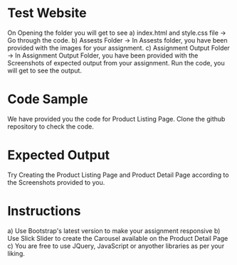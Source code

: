 # Test Website

On Opening the folder you will get to see 
a) index.html and style.css file -> Go through the code. 
b) Assests Folder -> In Assests folder, you have been provided with the images for your assignment.
c) Assignment Output Folder -> In Assignment Output Folder, you have been provided with the Screenshots of expected output from your assignment.
Run the code, you will get to see the output.

# Code Sample 
We have provided you the code for Product Listing Page. Clone the github repository to check the code.  

# Expected Output
Try Creating the Product Listing Page and Product Detail Page according to the Screenshots provided to you.

# Instructions
a) Use Bootstrap's latest version to make your assignment responsive
b) Use Slick Slider to create the Carousel available on the Product Detail Page
c) You are free to use JQuery, JavaScript or anyother libraries as per your liking. 


